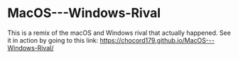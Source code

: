 # MacOS---Windows-Rival
This is a remix of the macOS and Windows rival that actually happened.
See it in action by going to this link: https://chocord179.github.io/MacOS---Windows-Rival/
